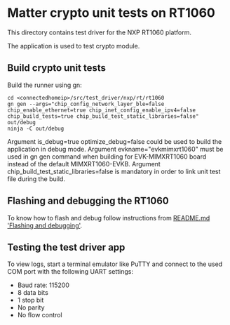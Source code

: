 # Matter crypto unit tests on RT1060

This directory contains test driver for the NXP RT1060 platform.

The application is used to test crypto module.

## Build crypto unit tests

Build the runner using gn:

```
cd <connectedhomeip>/src/test_driver/nxp/rt/rt1060
gn gen --args="chip_config_network_layer_ble=false chip_enable_ethernet=true chip_inet_config_enable_ipv4=false chip_build_tests=true chip_build_test_static_libraries=false" out/debug
ninja -C out/debug
```

Argument is_debug=true optimize_debug=false could be used to build the
application in debug mode. Argument evkname="evkmimxrt1060" must be used in gn
gen command when building for EVK-MIMXRT1060 board instead of the default
MIMXRT1060-EVKB. Argument chip_build_test_static_libraries=false is mandatory in
order to link unit test file during the build.

## Flashing and debugging the RT1060

To know how to flash and debug follow instructions from [README.md 'Flashing and
debugging'][readme_flash_debug_section].

[readme_flash_debug_section]:
    ../../../../../examples/all-clusters-app/nxp/rt/rt1060/README.md#flashdebug

## Testing the test driver app

To view logs, start a terminal emulator like PuTTY and connect to the used COM
port with the following UART settings:

-   Baud rate: 115200
-   8 data bits
-   1 stop bit
-   No parity
-   No flow control
